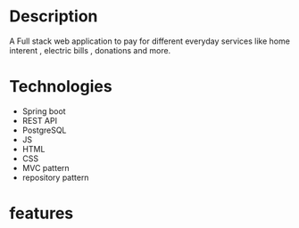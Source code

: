 # Description
 A Full stack web application to pay for different everyday services like home interent , electric bills , donations and more.

 # Technologies
 - Spring boot
 - REST API
 - PostgreSQL
 - JS
 - HTML
 - CSS
 - MVC pattern 
 - repository pattern

 # features
 
